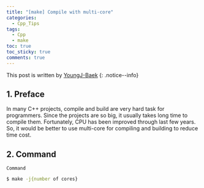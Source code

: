 ```yaml
---
title: "[make] Compile with multi-core"
categories:
  - Cpp_Tips
tags:
  - Cpp
  - make
toc: true
toc_sticky: true
comments: true
---
```


This post is written by [YoungJ-Baek](https://github.com/YoungJ-Baek)
{: .notice--info}

## 1. Preface

In many C++ projects, compile and build are very hard task for programmers. Since the projects are so big, it usually takes long time to compile them. Fortunately, CPU has been improved through last few years. So, it would be better to use multi-core for compiling and building to reduce time cost.

## 2. Command

<div class="notice--primary" markdown="1">

`Command`

```bash
$ make -j{number of cores}
```

</div>
